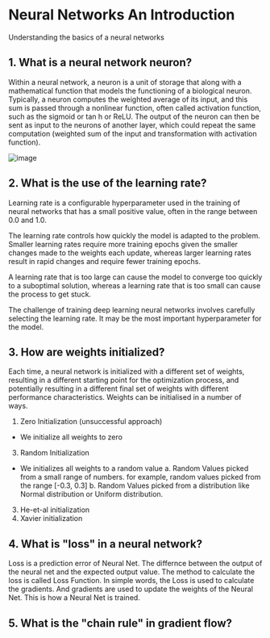 # Neural Networks An Introduction
Understanding the basics of a neural networks

## 1. What is a neural network neuron?

Within a neural network, a neuron is a unit of storage that along with a mathematical function that models the functioning of a biological neuron. Typically, a neuron computes the weighted average of its input, and this sum is passed through a nonlinear function, often called activation function, such as the sigmoid or tan h or ReLU. The output of the neuron can then be sent as input to the neurons of another layer, which could repeat the same computation (weighted sum of the input and transformation with activation function). 

![image](https://user-images.githubusercontent.com/52544352/134753298-ecdeb7d3-067f-4903-b423-ee1ee0498d62.png)


## 2. What is the use of the learning rate?
Learning rate is a configurable hyperparameter used in the training of neural networks that has a small positive value, often in the range between 0.0 and 1.0.

The learning rate controls how quickly the model is adapted to the problem. Smaller learning rates require more training epochs given the smaller changes made to the weights each update, whereas larger learning rates result in rapid changes and require fewer training epochs.

A learning rate that is too large can cause the model to converge too quickly to a suboptimal solution, whereas a learning rate that is too small can cause the process to get stuck.

The challenge of training deep learning neural networks involves carefully selecting the learning rate. It may be the most important hyperparameter for the model.

## 3. How are weights initialized?
Each time, a neural network is initialized with a different set of weights, resulting in a different starting point for the optimization process, and potentially resulting in a different final set of weights with different performance characteristics. Weights can be initialised in a number of ways. 
1.	Zero Initialization (unsuccessful approach)
  - We initialize all weights to zero
3.	Random Initialization
  - We initializes all weights to a random value
  a.	Random Values picked from a small range of numbers. for example, random values picked from the range [-0.3, 0.3]
  b.	Random Values picked from a distribution like Normal distribution or Uniform distribution.
3.	He-et-al initialization 
4.	Xavier initialization



## 4. What is "loss" in a neural network?
Loss is a prediction error of Neural Net. The differnce between the output of the neural net and the expected output value. The method to calculate the loss is called Loss Function.
In simple words, the Loss is used to calculate the gradients. And gradients are used to update the weights of the Neural Net. This is how a Neural Net is trained.

## 5. What is the "chain rule" in gradient flow?

